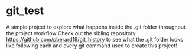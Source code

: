 # git_test
A simple project to explore what happens inside the .git folder throughout the project workflow
Check out the sibling repository https://github.com/pberard19/git_history to see what the .git folder looks like following each and every git command used to create this project!
